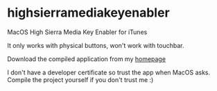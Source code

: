 # highsierramediakeyenabler
MacOS High Sierra Media Key Enabler for iTunes

It only works with physical buttons, won't work with touchbar.

Download the compiled application from my [homepage](http://milgra.com/high-sierra-media-key-enabler.html)

I don't have a developer certificate so trust the app when MacOS asks. Compile the project yourself if you don't trust me :)
